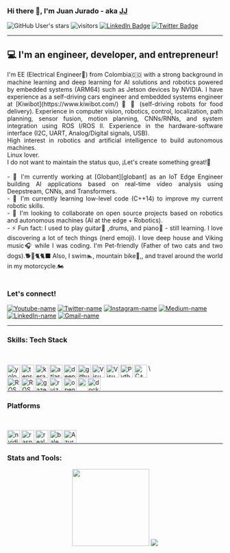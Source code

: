 ### Hi there 👋, I'm Juan Jurado - aka [JJ][linkedin]

![GitHub User's stars](https://img.shields.io/github/stars/juan-jurado?label=Start&style=social)
![visitors](https://visitor-badge.glitch.me/badge?page_id=juan-jurado.juan-jurado)
[![LinkedIn Badge](https://img.shields.io/badge/LinkedIn-Profile-informational?style=flat&logo=linkedin&logoColor=white&color=0D76A8)][linkedin]
[![Twitter Badge](https://img.shields.io/badge/Twitter-Profile-informational?style=flat&logo=twitter&logoColor=white&color=1CA2F1)][twitter]


  ---
  
## 💻 I'm an engineer, developer, and entrepreneur!

<div align="justify">
  I'm EE (Electrical Engineer🧠) from Colombia🇨🇴 with a strong background in machine learning and deep learning for AI solutions and robotics powered by embedded systems (ARM64) such as Jetson devices by NVIDIA. I have experience as a self-driving cars engineer and embedded systems engineer at [Kiwibot](https://www.kiwibot.com/) 🤖 💙 (self-driving robots for food delivery). Experience in computer vision, robotics, control, localization, path planning, sensor fusion, motion planning, CNNs/RNNs, and system integration using ROS I/ROS II. Experience in the hardware-software interface (I2C, UART, Analog/Digital signals, USB). 
  <br />
  High interest in robotics and artificial intelligence to build autonomous machines. 
  <br />
  Linux lover.
  <br />
  I do not want to maintain the status quo, ¡Let's create something great!🦾

<br />
<br />
- 🔭 I'm currently working at [Globant][globant] as an IoT Edge Engineer building AI applications based on real-time video analysis using Deepstream, CNNs, and Transformers.
<br />
- 🌱 I'm currently learning low-level code (C++14) to improve my current robotic skills.
<br />
- 👯 I'm looking to collaborate on open source projects based on robotics and autonomous machines (AI at the edge + Robotics).
<br />
- ⚡ Fun fact: I used to play guitar🎸 ,drums, and piano🎹 - still learning. I love discovering a lot of tech things (nerd emoji). I love deep house and Viking music🎧 while I was coding. I'm Pet-friendly (Father of two cats and two dogs).🐕🦮🐈🐈‍⬛ Also, I swim🏊, mountain bike🚵,, and travel around the world in my motorcycle.🏍️
</div>
<br />

### Let's connect!

[![Youtube-name](https://img.shields.io/badge/YouTube-FF0000?style=for-the-badge&logo=youtube&logoColor=white)][youtube]
[![Twitter-name](https://img.shields.io/badge/Twitter-1DA1F2?style=for-the-badge&logo=twitter&logoColor=white)][twitter]
[![Instagram-name](https://img.shields.io/badge/Instagram-E4405F?style=for-the-badge&logo=instagram&logoColor=white)][instagram]
[![Medium-name](https://img.shields.io/badge/Medium-12100E?style=for-the-badge&logo=medium&logoColor=white)][medium]
[![LinkedIn-name](https://img.shields.io/badge/LinkedIn-0077B5?style=for-the-badge&logo=linkedin&logoColor=white)][linkedin]
[![Gmail-name](https://img.shields.io/badge/Gmail-D14836?style=for-the-badge&logo=gmail&logoColor=white)][gmail]

  ---
### Skills: Tech Stack

<br />

[<img align="left" alt="yolo" height="30px" src="https://img.favpng.com/5/13/4/yolo-object-detection-darknet-opencv-convolutional-neural-network-png-favpng-j7FKX339NgCi1RcH8Sbs5ecHS.jpg" />][yolo]
[<img align="left" alt="tensorflow" height="30px" src="https://upload.wikimedia.org/wikipedia/commons/thumb/2/2d/Tensorflow_logo.svg/1200px-Tensorflow_logo.svg.png" />][tensorflow]
[<img align="left" alt="keras" height="30px" src="https://upload.wikimedia.org/wikipedia/commons/thumb/a/ae/Keras_logo.svg/1024px-Keras_logo.svg.png" />][keras]
[<img align="left" alt="atlassian" height="30px" src="https://seeklogo.com/images/A/atlassian-logo-DF2FCF6E4D-seeklogo.com.png" />][atlassian]
[<img align="left" alt="deepstream" height="30px" src="https://d7umqicpi7263.cloudfront.net/img/product/da3af25f-a9f3-48c3-ace2-ce646a94f8cf/167fc368-c07f-4b8d-b5fd-90f2c3454662" />][deepstream]
[<img align="left" alt="github" height="30px" src="https://upload.wikimedia.org/wikipedia/commons/thumb/9/91/Octicons-mark-github.svg/1024px-Octicons-mark-github.svg.png" />][github]
[<img align="left" alt="Visual Studio Code" height="30px" src="https://upload.wikimedia.org/wikipedia/commons/b/bb/Gitea_Logo.svg" />][gitea]
[<img align="left" alt="Visual Studio Code" height="30px" src="https://upload.wikimedia.org/wikipedia/commons/thumb/9/9a/Visual_Studio_Code_1.35_icon.svg/1024px-Visual_Studio_Code_1.35_icon.svg.png" />][vscode]
[<img align="left" alt="Python" height="30px" src="https://upload.wikimedia.org/wikipedia/commons/thumb/c/c3/Python-logo-notext.svg/1024px-Python-logo-notext.svg.png" />][python]
[<img align="left" alt="C++" height="30px" src="https://upload.wikimedia.org/wikipedia/commons/thumb/1/18/ISO_C%2B%2B_Logo.svg/306px-ISO_C%2B%2B_Logo.svg.png" />][c]\

[<img align="left" alt="ROS" height="30px" src="https://camo.githubusercontent.com/8fbe45b3aa44949d5cb3ce7619f1e7bb3bea0630/68747470733a2f2f75706c6f61642e77696b696d656469612e6f72672f77696b6970656469612f636f6d6d6f6e732f622f62622f526f735f6c6f676f2e737667" />][ros]
[<img align="left" alt="ROS2" height="30px" src="https://avatars3.githubusercontent.com/u/3979232?s=400&v=4" />][ros2]
[<img align="left" alt="gazebo" height="30px" src="http://gazebosim.org/assets/gazebo_vert-af0a0ada204b42b6daca54e98766979e45e011ea22347ffe90580458476d26d6.png" />][gazebo]
[<img align="left" alt="rviz" height="30px" src="https://store.yonohub.com/wp-content/uploads/2020/06/rviz.svg" />][rviz]
[<img align="left" alt="opencv" height="30px" src="https://upload.wikimedia.org/wikipedia/commons/3/32/OpenCV_Logo_with_text_svg_version.svg" />][opencv]
[<img align="left" alt="ffmpeg" height="20px" src="https://upload.wikimedia.org/wikipedia/commons/thumb/4/4b/FFmpeg-Logo.svg/1280px-FFmpeg-Logo.svg.png" />][ffmpeg]
[<img align="left" alt="docker" height="30px" src="https://camo.githubusercontent.com/0af9f441e28f0f6acee28ca34e9ad438fd291fa3/68747470733a2f2f75706c6f61642e77696b696d656469612e6f72672f77696b6970656469612f636f6d6d6f6e732f342f34652f446f636b65725f253238636f6e7461696e65725f656e67696e652532395f6c6f676f2e737667" />][docker]

<br />

  ---
### Platforms

<br />

[<img align="left" alt="nvidia" height="30px" src="https://miro.medium.com/max/700/1*46tz-SDJRkv16vXdz0TAWA.png" />][nvidia]
[<img align="left" alt="raspi" height="30px" src="https://cdn.worldvectorlogo.com/logos/raspberry-pi.svg" />][raspi]
[<img align="left" alt="realsense" height="30px" src="https://www.mavis-imaging.com/media/image/e9/1e/24/Intel_RealSense_Logo_Color.png" />][realsense]
[<img align="left" alt="balena" height="30px" src="https://www.balena.io/docs/img/logo.svg" />][balena]
[<img align="left" alt="AzureIoT" height="30px" src="https://erwinstaal.nl/images/azure-iot-hub-450.png" />][azureiot]


[realsense]: https://www.intel.la/content/www/xl/es/architecture-and-technology/realsense-overview.html
[peplink]: https://www.peplink.com/
[balena]: https://www.balena.io/
[nvidia]: https://www.nvidia.com/es-la/
[slamtec]: https://www.slamtec.com/en/
[raspi]: https://www.raspberrypi.org/
[azureiot]: https://azure.microsoft.com/en-us/overview/iot/#overview

<br />

  ---
### **Stats and Tools**:

<p align="center">
<img height="180em" src="https://github-readme-stats.vercel.app/api?username=juan-jurado&show_icons=true&hide_border=true&&count_private=true&include_all_commits=true" />
<img src="https://github-readme-stats.vercel.app/api/top-langs/?username=juan-jurado&layout=compact&theme=onedark" />

</p>




<!-- ---------------------------------------------------------------------- -->
[youtube]: https://www.youtube.com/channel/UCV-iMJ7VnpGcIbytF-so8yw
[globant]: https://www.globant.com/
[twitter]: https://twitter.com/JuanJuradoP
[instagram]: https://www.instagram.com/juanjuradop/?hl=en
[medium]: https://juanjuradop.medium.com/
[linkedin]: https://www.linkedin.com/in/juanfjuradop/
[gmail]: mailto:juanjuradop@gmail.com
[kiwibot]: https://www.kiwibot.com/

[vscode]: https://code.visualstudio.com/
[python]: https://www.python.org/
[c]: https://es.wikipedia.org/wiki/C%2B%2B
[ros]: https://www.ros.org/
[ros2]: https://index.ros.org/doc/ros2/
[gazebo]: http://gazebosim.org/
[rviz]: http://wiki.ros.org/rviz
[opencv]: https://opencv.org/
[docker]: https://www.docker.com/
[github]: https://github.com/
[ffmpeg]: https://ffmpeg.org/
[atlassian]: https://www.atlassian.com
[deepstream]: https://developer.nvidia.com/deepstream-sdk
[gitea]: https://gitea.io/en-us/

[yolo]: https://pjreddie.com/darknet/yolo/
[keras]: https://keras.io/
[tensorflow]: https://www.tensorflow.org/
